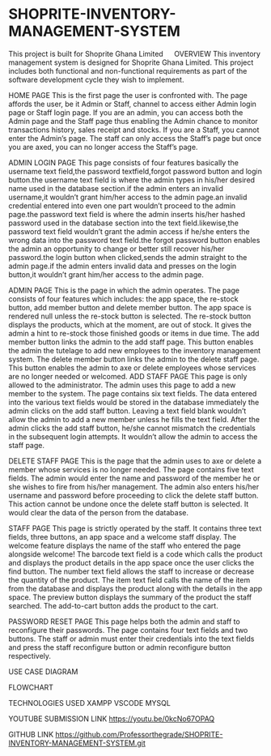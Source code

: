 # SHOPRITE-INVENTORY-MANAGEMENT-SYSTEM
This project is built for Shoprite Ghana Limited
 
OVERVIEW
This inventory management system is designed for Shoprite Ghana Limited. This project includes both functional and non-functional requirements as part of the software development cycle they wish to implement.

HOME PAGE
This is the first page the user is confronted with. The page affords the user, be it Admin or Staff, channel to access either Admin login page or Staff login page. If you are an admin, you can access both the Admin page and the Staff page thus enabling the Admin chance to monitor transactions history, sales receipt and stocks. If you are a Staff, you cannot enter the Admin’s page. The staff can only access the Staff’s page but once you are axed, you can no longer access the Staff’s page.  


ADMIN LOGIN PAGE
This page consists of four features basically the username text field,the password textfield,forgot password button and login button.the username text field is where the admin types in his/her desired name used in the database section.if the admin enters an invalid username,it wouldn’t grant him/her access to the admin page.an invalid credential entered into even one part wouldn’t proceed to the admin page.the password text field is where the admin inserts his/her hashed password used in the database section into the text field.likewise,the password text field wouldn’t grant the admin access if he/she enters the wrong data into the password text field.the forgot password button enables the admin an opportunity to change or better still recover his/her password.the login button when clicked,sends the admin straight to the admin page.if the admin enters invalid data and presses on the login button,it wouldn’t grant him/her access to the admin page.



ADMIN PAGE
This is the page in which the admin operates. The page consists of four features which includes: the app space, the re-stock button, add member button and delete member button. The app space is rendered null unless the re-stock button is selected. The re-stock button displays the products, which at the moment, are out of stock. It gives the admin a hint to re-stock those finished goods or items in due time. The add member button links the admin to the add staff page. This button enables the admin the tutelage to add new employees to the inventory management system. The delete member button links the admin to the delete staff page. This button enables the admin to axe or delete employees whose services are no longer needed or welcomed. 
ADD STAFF PAGE
This page is only allowed to the administrator. The admin uses this page to add a new member to the system. The page contains six text fields. The data entered into the various text fields would be stored in the database immediately the admin clicks on the add staff button. Leaving a text field blank wouldn’t allow the admin to add a new member unless he fills the text field. After the admin clicks the add staff button, he/she cannot mismatch the credentials in the subsequent login attempts. It wouldn’t allow the admin to access the staff page.


DELETE STAFF PAGE
This is the page that the admin uses to axe or delete a member whose services is no longer needed. The page contains five text fields. The admin would enter the name and password of the member he or she wishes to fire from his/her management. The admin also enters his/her username and password before proceeding to click the delete staff button. This action cannot be undone once the delete staff button is selected. It would clear the data of the person from the database.

STAFF PAGE
This page is strictly operated by the staff. It contains three text fields, three buttons, an app space and a welcome staff display. The welcome feature displays the name of the staff who entered the page alongside welcome! The barcode text field is a code which calls the product and displays the product details in the app space once the user clicks the find button. The number text field allows the staff to increase or decrease the quantity of the product. The item text field calls the name of the item from the database and displays the product along with the details in the app space. The preview button displays the summary of the product the staff searched. The add-to-cart button adds the product to the cart.


PASSWORD RESET PAGE
This page helps both the admin and staff to reconfigure their passwords. The page contains four text fields and two buttons. The staff or admin must enter their credentials into the text fields and press the staff reconfigure button or admin reconfigure button respectively.





USE CASE DIAGRAM





 



FLOWCHART


 

TECHNOLOGIES USED
XAMPP
VSCODE
MYSQL

YOUTUBE   SUBMISSION LINK
https://youtu.be/0kcNo67OPAQ


GITHUB LINK
https://github.com/Professorthegrade/SHOPRITE-INVENTORY-MANAGEMENT-SYSTEM.git
